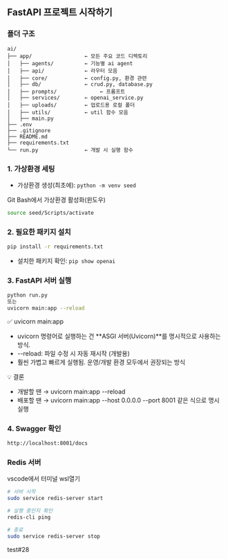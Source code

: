 ## FastAPI 프로젝트 시작하기

### 폴더 구조

```
ai/
├── app/                 ← 모든 주요 코드 디렉토리
│   ├── agents/          ← 기능별 ai agent
│   ├── api/             ← 라우터 모음
│   ├── core/            ← config.py, 환경 관련
│   ├── db/              ← crud.py, database.py
│   ├── prompts/              ← 프롬프트
│   ├── services/        ← openai_service.py
│   ├── uploads/         ← 업로드용 로컬 폴더
│   ├── utils/           ← util 함수 모음
│   ├── main.py
├── .env
├── .gitignore
├── README.md
├── requirements.txt
└── run.py               ← 개발 시 실행 함수

```

### 1. 가상환경 세팅

- 가상환경 생성(최초에): `python -m venv seed`

Git Bash에서 가상환경 활성화(윈도우)

```bash
source seed/Scripts/activate
```

### 2. 필요한 패키지 설치

```bash
pip install -r requirements.txt
```

- 설치한 패키지 확인: `pip show openai`

### 3. FastAPI 서버 실행

```bash
python run.py
또는
uvicorn main:app --reload
```

✅ uvicorn main:app

- uvicorn 명령어로 실행하는 건 **ASGI 서버(Uvicorn)**를 명시적으로 사용하는 방식.
- --reload: 파일 수정 시 자동 재시작 (개발용)
- 훨씬 가볍고 빠르게 실행됨. 운영/개발 환경 모두에서 권장되는 방식

💡 결론

- 개발할 땐 → uvicorn main:app --reload
- 배포할 땐 → uvicorn main:app --host 0.0.0.0 --port 8001 같은 식으로 명시 실행

### 4. Swagger 확인

```bash
http://localhost:8001/docs
```

### Redis 서버

vscode에서 터미널 wsl열기

```bash
# 서버 시작
sudo service redis-server start

# 실행 중인지 확인
redis-cli ping

# 종료
sudo service redis-server stop
```

test#28

